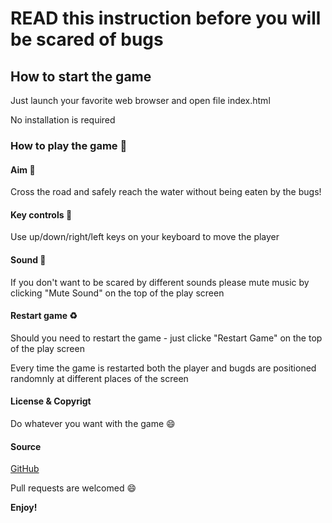 # READ this instruction before you will be scared of bugs  

## How to start the game

Just launch your favorite web browser and open file index.html
 
No installation is required
 
### How to play the game :notebook_with_decorative_cover:

#### Aim :dart:

Cross the road and safely reach the water without being eaten by the bugs!

#### Key controls :musical_keyboard:

Use up/down/right/left keys on your keyboard to move the player

#### Sound :musical_note:

If you don't want to be scared by different sounds please mute music by clicking "Mute Sound" on the top of the play screen

#### Restart game :recycle:

Should you need to restart the game - just clicke "Restart Game" on the top of the play screen

Every time the game is restarted both the player and bugds are positioned randomnly at different places of the screen

#### License & Copyrigt

Do whatever you want with the game :smile:

#### Source
                                  
[GitHub](https://github.com/mazurdv/udacity-p03)

Pull requests are welcomed :smile:

**Enjoy!**
